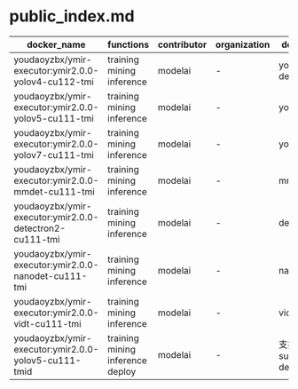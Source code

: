 # public_index.md

|docker_name|functions|contributor|organization|description|
|--|--|--|--|--|
|youdaoyzbx/ymir-executor:ymir2.0.0-yolov4-cu112-tmi|training mining inference|modelai|-|yolov4 deprecated|
|youdaoyzbx/ymir-executor:ymir2.0.0-yolov5-cu111-tmi|training mining inference|modelai|-|yolov5|
|youdaoyzbx/ymir-executor:ymir2.0.0-yolov7-cu111-tmi|training mining inference|modelai|-|yolov7|
|youdaoyzbx/ymir-executor:ymir2.0.0-mmdet-cu111-tmi|training mining inference|modelai|-|mmdetection|
|youdaoyzbx/ymir-executor:ymir2.0.0-detectron2-cu111-tmi|training mining inference|modelai|-|detectron2|
|youdaoyzbx/ymir-executor:ymir2.0.0-nanodet-cu111-tmi|training mining inference|modelai|-|nanodet|
|youdaoyzbx/ymir-executor:ymir2.0.0-vidt-cu111-tmi|training mining inference|modelai|-|vidt|
|youdaoyzbx/ymir-executor:ymir2.0.0-yolov5-cu111-tmid|training mining inference deploy|modelai|-|支持部署: support deploy|
